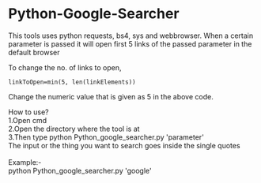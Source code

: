 # Python-Google-Searcher
This tools uses python requests, bs4, sys and webbrowser. When a certain parameter is passed it will open first 5 links of the passed parameter in the default browser

To change the no. of links to open,

    linkToOpen=min(5, len(linkElements))

Change the numeric value that is given as 5 in the above code.

How to use? <br />
1.Open cmd <br />
2.Open the directory where the tool is at <br />
3.Then type python Python_google_searcher.py 'parameter' <br />
The input or the thing you want to search goes inside the single quotes <br />
<br />
Example:- <br />
python Python_google_searcher.py 'google' <br />
